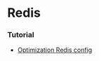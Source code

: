 # Redis

### Tutorial

* [Optimization Redis config](http://shokunin.co/blog/2014/11/11/operational_redis.html)



